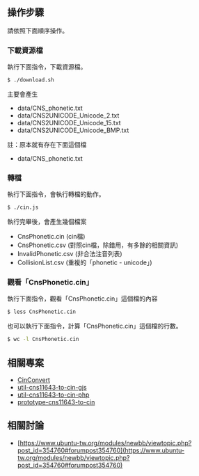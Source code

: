 
## 操作步驟

請依照下面順序操作。

### 下載資源檔

執行下面指令，下載資源檔。

``` sh
$ ./download.sh
```

主要會產生

* data/CNS_phonetic.txt
* data/CNS2UNICODE_Unicode_2.txt
* data/CNS2UNICODE_Unicode_15.txt
* data/CNS2UNICODE_Unicode_BMP.txt

註：原本就有存在下面這個檔

* data/CNS_phonetic.txt

### 轉檔

執行下面指令，會執行轉檔的動作。

``` sh
$ ./cin.js
```

執行完畢後，會產生幾個檔案

* CnsPhonetic.cin (cin檔)
* CnsPhonetic.csv (對照cin檔，除錯用，有多餘的相關資訊)
* InvalidPhonetic.csv (非合法注音列表)
* CollisionList.csv (重複的「phonetic - unicode」)


### 觀看「CnsPhonetic.cin」

執行下面指令，觀看「CnsPhonetic.cin」這個檔的內容

``` sh
$ less CnsPhonetic.cin
```

也可以執行下面指令，計算「CnsPhonetic.cin」這個檔的行數。

``` sh
$ wc -l CnsPhonetic.cin
```


## 相關專案

* [CinConvert](https://github.com/samwhelp/CinConvert)
* [util-cns11643-to-cin-gjs](https://github.com/samwhelp/util-cns11643-to-cin-gjs)
* [util-cns11643-to-cin-php](https://github.com/samwhelp/util-cns11643-to-cin-php)
* [prototype-cns11643-to-cin](https://github.com/samwhelp/prototype-cns11643-to-cin)


## 相關討論

* [https://www.ubuntu-tw.org/modules/newbb/viewtopic.php?post_id=354760#forumpost354760](https://www.ubuntu-tw.org/modules/newbb/viewtopic.php?post_id=354760#forumpost354760)
